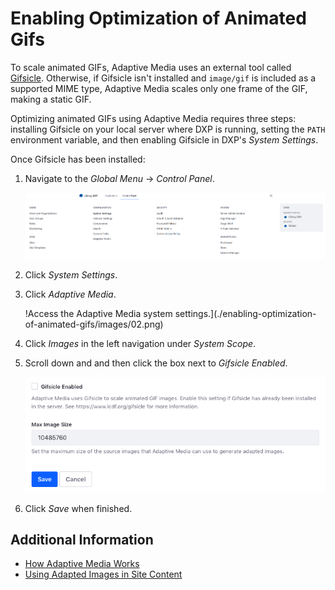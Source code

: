# Enabling Optimization of Animated Gifs

To scale animated GIFs, Adaptive Media uses an external tool called [Gifsicle](https://www.lcdf.org/gifsicle/). Otherwise, if Gifsicle isn't installed and `image/gif` is included as a supported MIME type, Adaptive Media scales only one frame of the GIF, making a static GIF.

Optimizing animated GIFs using Adaptive Media requires three steps: installing Gifsicle on your local server where DXP is running, setting the `PATH` environment variable, and then enabling Gifsicle in DXP's _System Settings_.

Once Gifsicle has been installed:

1. Navigate to the _Global Menu_ &rarr; _Control Panel_.

    ![Navigate to the Control Panel.](./enabling-optimization-of-animated-gifs/images/01.png)

1. Click _System Settings_.
1. Click _Adaptive Media_.

    !Access the Adaptive Media system settings.](./enabling-optimization-of-animated-gifs/images/02.png)

1. Click _Images_ in the left navigation under _System Scope_.
1. Scroll down and and then click the box next to _Gifsicle Enabled_.

    ![Enable Gifsicle.](./enabling-optimization-of-animated-gifs/images/03.png)

1. Click _Save_ when finished.

## Additional Information

* [How Adaptive Media Works](../publishing-and-sharing/serving-device-and-screen-optimized-media/how-adaptive-media-works.md)
* [Using Adapted Images in Site Content](../publishing-and-sharing/serving-device-and-screen-optimized-media/using-adapted-images-in-site-content.md)
